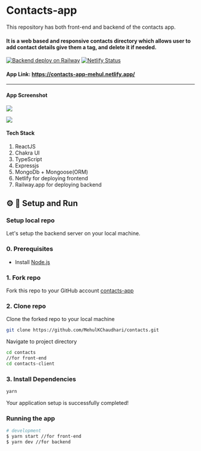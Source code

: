 # Contacts-app
 This repository has both front-end and backend of the contacts app. 

#### It is a web based and responsive contacts directory which allows user to add contact details give them a tag, and delete it if needed.

[![Backend deploy on Railway](https://railway.app/button.svg)](https://railway.app/new?template=https%3A%2F%2Fgithub.com%2Frailwayapp%2Fexamples%2Ftree%2Fmaster%2Fexamples%2Fexpressjs) [![Netlify Status](https://api.netlify.com/api/v1/badges/4b425825-0357-4d92-ba2d-2837abe6905b/deploy-status)](https://app.netlify.com/sites/contacts-app-mehul/deploys)


#### App Link: https://contacts-app-mehul.netlify.app/
---

#### App Screenshot

![](https://user-images.githubusercontent.com/55375534/137634462-0957fd18-38ea-4079-ad37-f81f4b615904.png)

![](https://user-images.githubusercontent.com/55375534/137634453-28b7eb8f-1057-473d-bc5a-4d72a8c0328d.png)


#### Tech Stack 
1. ReactJS
2. Chakra UI
3. TypeScript
4. Expressjs
5. MongoDb + Mongoose(ORM)
6. Netlify for deploying frontend
7. Railway.app for deploying backend

## ⚙️ 🏃 Setup and Run

<a id="setup-repo"></a>
### Setup local repo
Let's setup the backend server on your local machine.

### 0. Prerequisites
* Install [Node.js](http://nodejs.org)

### 1. Fork repo
Fork this repo to your GitHub account
[contacts-app](https://github.com/MehulKChaudhari/contacts)

### 2. Clone repo
Clone the forked repo to your local machine
```bash
git clone https://github.com/MehulKChaudhari/contacts.git
```
Navigate to project directory
```bash
cd contacts
//for front-end
cd contacts-client
```

### 3. Install Dependencies
```bash
yarn
```

Your application setup is successfully completed!
<a id="run-app"></a>
### Running the app

```bash
# development
$ yarn start //for front-end
$ yarn dev //for backend 
```
